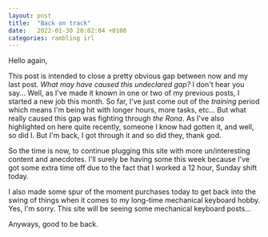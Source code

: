 ```yaml
---
layout: post
title:  "Back on track"
date:   2022-01-30 20:02:04 +0100
categories: rambling irl
---
```


Hello again,

This post is intended to close a pretty obvious gap between now and my last post. _What may have caused this undeclared gap?_ I don't hear you say... Well, as I've made it known in one or two of my previous posts, I started a new job this month. So far, I've just come out of the _training_ period which means I'm being hit with longer hours, more tasks, etc... But what really caused this gap was fighting through _the Rona_. As I've also highlighted on here quite recently, someone I know had gotten it, and well, so did I. But I'm back, I got through it and so did they, thank god.

So the time is now, to continue plugging this site with more un/interesting content and anecdotes. I'll surely be having some this week because I've got some extra time off due to the fact that I worked a 12 hour, Sunday shift today. 

I also made some spur of the moment purchases today to get back into the swing of things when it comes to my long-time mechanical keyboard hobby. Yes, I'm sorry. This site will be seeing some mechanical keyboard posts...

Anyways, good to be back. 